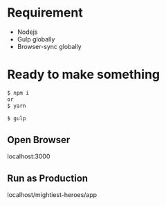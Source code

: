 # Requirement

* Nodejs
* Gulp globally
* Browser-sync globally

# Ready to make something

```bash
$ npm i 
or
$ yarn

$ gulp
```

## Open Browser

localhost:3000

## Run as Production

localhost/mightiest-heroes/app